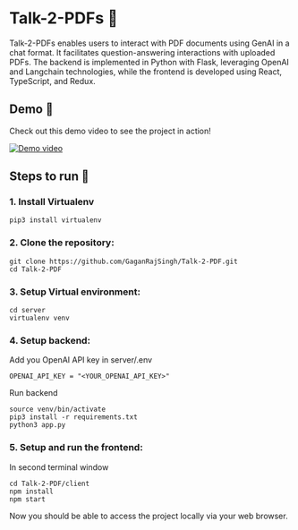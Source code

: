 # Talk-2-PDFs 📄

Talk-2-PDFs enables users to interact with PDF documents using GenAI in a chat format. It facilitates question-answering interactions with uploaded PDFs. The backend is implemented in Python with Flask, leveraging OpenAI and Langchain technologies, while the frontend is developed using React, TypeScript, and Redux.

## Demo 🎥

Check out this demo video to see the project in action!

[![Demo video](https://i.ytimg.com/an_webp/jS1Ef1Oy_xI/mqdefault_6s.webp?du=3000&sqp=CKavqbIG&rs=AOn4CLDKgWnZO8Q0TKU1lmbEgbYhjFkpOQ)](https://www.youtube.com/watch?v=jS1Ef1Oy_xI)

## Steps to run 🚀

### 1. Install Virtualenv

```
pip3 install virtualenv
```

### 2. Clone the repository:

```
git clone https://github.com/GaganRajSingh/Talk-2-PDF.git
cd Talk-2-PDF
```

### 3. Setup Virtual environment:

```
cd server
virtualenv venv
```

### 4. Setup backend:

Add you OpenAI API key in server/.env

```
OPENAI_API_KEY = "<YOUR_OPENAI_API_KEY>"
```

Run backend

```
source venv/bin/activate
pip3 install -r requirements.txt
python3 app.py
```

### 5. Setup and run the frontend:

In second terminal window

```
cd Talk-2-PDF/client
npm install
npm start
```

Now you should be able to access the project locally via your web browser.
